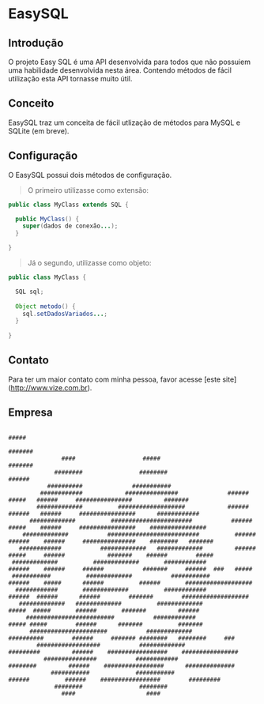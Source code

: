 # EasySQL
## Introdução
O projeto Easy SQL é uma API desenvolvida para todos que não possuiem uma habilidade desenvolvida nesta área. Contendo métodos de fácil utilização esta API tornasse muito útil.

## Conceito
EasySQL traz um conceita de fácil utlização de métodos para MySQL e SQLite (em breve).

## Configuração
O EasySQL possui dois métodos de configuração.

> O primeiro utilizasse como extensão:

```java
public class MyClass extends SQL {

  public MyClass() {
    super(dados de conexão...);
  }

}
```

> Já o segundo, utilizasse como objeto:

```java
public class MyClass {

  SQL sql;
  
  Object metodo() {
    sql.setDadosVariados...;
  }
  
}
```

## Contato
Para ter um maior contato com minha pessoa, favor acesse [este site] (http://www.vize.com.br).

## Empresa

                                                                                           #####                                                      
                                                                                          #######                                                     
                   ####                   #####                                           #######                                                     
                 ########                ########                                         ######                                                      
               ##########              ###########                                                                                                    
             ############            ###############              ######          #####   ######     ################         #######                 
            #############          ###################            ######         ######   ######     ################      ############               
          #############          #######################           ######        #####    ######     ################    ################             
        #############           ##########################          ######      ######    ######     ###############    ########   #######            
       ############           #############   #############         ######      #####     ######            #######    ######        #####            
     #############          #############       ############         ######    ######     ######           #######     ######  ###   #####            
     ###########          #############           ###########        ######    #####      ######          ######       ###################            
      ############       #############          ############          ######  ######      ######        #######        ###################            
       #############   #############          #############            #####  #####       ######       #######         ######                         
         #########################           ############              ##### #####        ######      #######          #######                        
          ######################           #############                ##########        ######     ####### ########   ########     ###              
            ##################           #############                  #########         ######    #################    ################             
              ###############           ############                     ########         ######    #################      ##############             
                ###########             ###########                       ######          ######    #################        #########                
                 ########                ########                                                                                                     
                   ####                    ####
